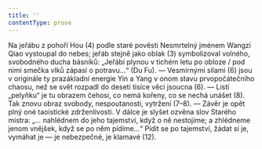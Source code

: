 ```yaml
---
title: ''
contentType: prose
---
```


Na jeřábu z pohoří Hou (4) podle staré pověsti Nesmrtelný jménem Wangzi Qiao vystoupal do nebes; jeřáb stejně jako oblak (3) symbolizoval volného, svobodného ducha básníků: „Jeřábi plynou v tichém letu po obloze / pod nimi smečka vlků zápasí o potravu…“ (Du Fu). — Vesmírnými silami (6) jsou v originále ty prazákladní energie Yin a Yang v onom stavu prvopočátečního chaosu, než se svět rozpadl do deseti tisíce věcí jsoucna (6). — Listí „pelyňku“ je tu obrazem čehosi, co nemá kořeny, co se nechá unášet (8). Tak znovu obraz svobody, nespoutanosti, vytržení (7–8). — Závěr je opět plný oné taoistické zdrženlivosti. V dálce je slyšet ozvěna slov Starého mistra: „… nahlédnem do jeho tajemství, když o ně nestojíme; a zhlédneme jenom vnějšek, když se po něm pídíme…“ Pídit se po tajemství, žádat si je, vymáhat je — je nebezpečné, je klamavé (12).
